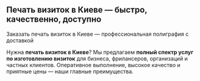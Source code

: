 ## Печать визиток в Киеве — быстро, качественно, доступно

Заказать печать визиток в Киеве — профессиональная полиграфия с доставкой

Нужна **печать визиток в Киеве**? Мы предлагаем **полный спектр услуг по изготовлению визиток** для бизнеса, фрилансеров, организаций и частных клиентов. Оперативное выполнение, высокое качество и приятные цены — наши главные преимущества.